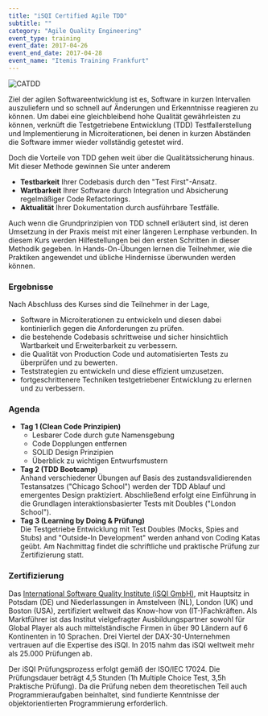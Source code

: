 ```yaml
---
title: "iSQI Certified Agile TDD"
subtitle: ""
category: "Agile Quality Engineering"
event_type: training
event_date: 2017-04-26
event_end_date: 2017-04-28
event_name: "Itemis Training Frankfurt"
---
```

![CATDD](/certificates/catdd.png)

Ziel der agilen Softwareentwicklung ist es, Software in kurzen Intervallen auszuliefern und so schnell auf Änderungen und Erkenntnisse reagieren zu können. Um dabei eine gleichbleibend hohe Qualität gewährleisten zu können, verknüft die Testgetriebene Entwicklung (TDD) Testfallerstellung und Implementierung in Microiterationen, bei denen in kurzen Abständen die Software immer wieder vollständig getestet wird.

Doch die Vorteile von TDD gehen weit über die Qualitätssicherung hinaus. Mit dieser Methode gewinnen Sie unter anderem

- **Testbarkeit** Ihrer Codebasis durch den "Test First"-Ansatz.
- **Wartbarkeit** Ihrer Software durch Integration und Absicherung regelmäßiger Code Refactorings.
- **Aktualität** Ihrer Dokumentation durch ausführbare Testfälle.

Auch wenn die Grundprinzipien von TDD schnell erläutert sind, ist deren Umsetzung in der Praxis meist mit einer längeren Lernphase verbunden.
In diesem Kurs werden Hilfestellungen bei den ersten Schritten in dieser Methodik gegeben. In Hands-On-Übungen lernen die Teilnehmer, wie die Praktiken angewendet und übliche Hindernisse überwunden werden können.

### Ergebnisse
Nach Abschluss des Kurses sind die Teilnehmer in der Lage,

- Software in Microiterationen zu entwickeln und diesen dabei kontinierlich gegen die Anforderungen zu prüfen.
- die bestehende Codebasis schrittweise und sicher hinsichtlich Wartbarkeit und Erweiterbarkeit zu verbessern.
- die Qualität von Production Code und automatisierten Tests zu überprüfen und zu bewerten.
- Teststrategien zu entwickeln und diese effizient umzusetzen.
- fortgeschrittenere Techniken testgetriebener Entwicklung zu erlernen und zu verbessern.

### Agenda

- **Tag 1 (Clean Code Prinzipien)**
  - Lesbarer Code durch gute Namensgebung
  - Code Dopplungen entfernen
  - SOLID Design Prinzipien
  - Überblick zu wichtigen Entwurfsmustern
- **Tag 2 (TDD Bootcamp)**  
Anhand verschiedener Übungen auf Basis des zustandsvalidierenden Testansatzes ("Chicago School") werden der TDD Ablauf und emergentes Design praktiziert. Abschließend erfolgt eine Einführung in die Grundlagen interaktionsbasierter Tests mit Doubles ("London School").
- **Tag 3 (Learning by Doing & Prüfung)**  
Die Testgetriebe Entwicklung mit Test Doubles (Mocks, Spies and Stubs) and "Outside-In Development" werden anhand von Coding Katas geübt. Am Nachmittag findet die schriftliche und praktische Prüfung zur Zertifizierung statt.

### Zertifizierung
Das [International Software Quality Institute (iSQI GmbH)](http://isqi.org), mit Hauptsitz in Potsdam (DE) und Niederlassungen in Amstelveen (NL), London (UK) und Boston (USA), zertifiziert weltweit das Know-how von (IT-)Fachkräften. Als Marktführer ist das Institut vielgefragter Ausbildungspartner sowohl für Global Player als auch mittelständische Firmen in über 90 Ländern auf 6 Kontinenten in 10 Sprachen. Drei Viertel der DAX-30-Unternehmen vertrauen auf die Expertise des iSQI. In 2015 nahm das iSQI weltweit mehr als 25.000 Prüfungen ab.  

Der iSQI Prüfungsprozess erfolgt gemäß der ISO/IEC 17024.
Die Prüfungsdauer beträgt 4,5 Stunden (1h Multiple Choice Test, 3,5h Praktische Prüfung).
Da die Prüfung neben dem theoretischen Teil auch Programmieraufgaben beinhaltet, sind fundierte Kenntnisse der objektorientierten Programmierung erforderlich.  
